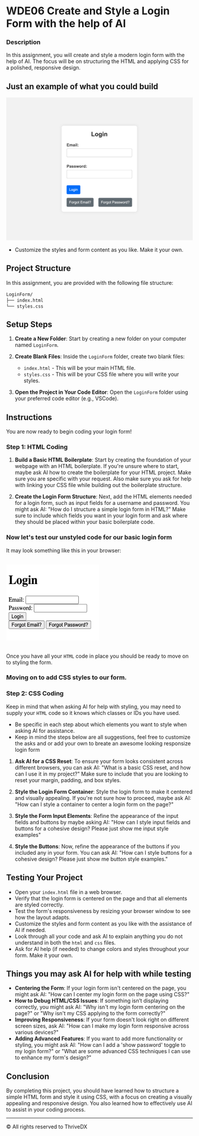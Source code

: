 
# WDE06 Create and Style a Login Form with the help of AI

### Description
In this assignment, you will create and style a modern login form with the help of AI. The focus will be on structuring the HTML and applying CSS for a polished, responsive design.

## Just an example of what you could build 

![Screenshot of the finished webpage](./assets/images/example.png)

* Customize the styles and form content as you like. Make it your own.

##




## Project Structure

In this assignment, you are provided with the following file structure:

```plaintext
LoginForm/
├── index.html
└── styles.css
```

## Setup Steps

1. **Create a New Folder**: Start by creating a new folder on your computer named `LoginForm`.

2. **Create Blank Files**: Inside the `LoginForm` folder, create two blank files:
   - `index.html` - This will be your main HTML file.
   - `styles.css` - This will be your CSS file where you will write your styles.

3. **Open the Project in Your Code Editor**: Open the `LoginForm` folder using your preferred code editor (e.g., VSCode).

## Instructions

You are now ready to begin coding your login form!

### Step 1: HTML Coding

1. **Build a Basic HTML Boilerplate**: Start by creating the foundation of your webpage with an HTML boilerplate. If you're unsure where to start, maybe ask AI how to create the boilerplate for your HTML project. Make sure you are specific with your request. Also make sure you ask for help with linking your CSS file while building out the boilerplate structure. 

2. **Create the Login Form Structure**: Next, add the HTML elements needed for a login form, such as input fields for a username and password. You might ask AI: "How do I structure a simple login form in HTML?" Make sure to include which fields you want in your login form and ask where they should be placed within your basic boilerplate code.

### Now let's test our unstyled code for our basic login form

It may look something like this in your browser:
##
<img src="assets/images/example2.png" alt="Example Login Form" width="250" height="205">

##
Once you have all your `HTML` code in place you should be ready to move on to styling the form.

### Moving on to add CSS styles to our form. 

### Step 2: CSS Coding
Keep in mind that when asking AI for help with styling, you may need to supply your `HTML` code so it knows which classes or IDs you have used.

- Be specific in each step about which elements you want to style when asking AI for assistance.
- Keep in mind the steps below are all suggestions, feel free to customize the asks and or add your own to breate an awesome looking responsize login form 

1. **Ask AI for a CSS Reset**: To ensure your form looks consistent across different browsers, you can ask AI: "What is a basic CSS reset, and how can I use it in my project?" Make sure to include that you are looking to reset your margin, padding, and box styles. 

2. **Style the Login Form Container**: Style the login form to make it centered and visually appealing. If you're not sure how to proceed, maybe ask AI: "How can I style a container to center a login form on the page?"

3. **Style the Form Input Elements**: Refine the appearance of the input fields and buttons by maybe asking AI: "How can I style input fields and buttons for a cohesive design? Please just show me input style examples"

4. **Style the Buttons**: Now, refine the appearance of the buttons if you included any in your form. You can ask AI: "How can I style buttons for a cohesive design? Please just show me button style examples."


## Testing Your Project

- Open your `index.html` file in a web browser.
- Verify that the login form is centered on the page and that all elements are styled correctly.
- Test the form's responsiveness by resizing your browser window to see how the layout adapts.
- Customize the styles and form content as you like with the assistance of AI if needed.
- Look through all your code and ask AI to explain anything you do not understand in both the `html` and `css` files.
- Ask for AI help (if needed) to change colors and styles throughout your form. Make it your own. 

## Things you may ask AI for help with while testing

- **Centering the Form**: If your login form isn't centered on the page, you might ask AI: "How can I center my login form on the page using CSS?"
- **How to Debug HTML/CSS Issues**: If something isn’t displaying correctly, you might ask AI: "Why isn't my login form centering on the page?" or "Why isn't my CSS applying to the form correctly?"
- **Improving Responsiveness**: If your form doesn't look right on different screen sizes, ask AI: "How can I make my login form responsive across various devices?"
- **Adding Advanced Features**: If you want to add more functionality or styling, you might ask AI: "How can I add a 'show password' toggle to my login form?" or "What are some advanced CSS techniques I can use to enhance my form's design?"


## Conclusion

By completing this project, you should have learned how to structure a simple HTML form and style it using CSS, with a focus on creating a visually appealing and responsive design. You also learned how to effectively use AI to assist in your coding process.

---

© All rights reserved to ThriveDX

